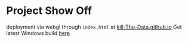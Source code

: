 # Project Show Off
deployment via webgl through `index.html` at [kill-The-Data.github.io](https://kill-the-data.github.io)
Get latest Windows build [here](https://kill-the-data.github.io/NoNameSpecifiedByTeam/release.html)